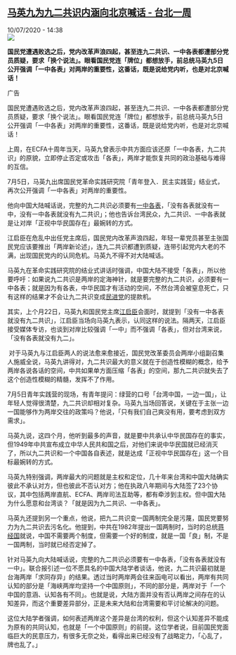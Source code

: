 <!--1594385731000-->
[马英九为九二共识内涵向北京喊话 - 台北一周](http://www.rfi.fr//cn/%E4%B8%AD%E5%9B%BD/20200710-%E9%A9%AC%E8%8B%B1%E4%B9%9D%E4%B8%BA%E4%B9%9D%E4%BA%8C%E5%85%B1%E8%AF%86%E5%86%85%E6%B6%B5%E5%90%91%E5%8C%97%E4%BA%AC%E5%96%8A%E8%AF%9D)
------

<div>10/07/2020 - 14:38</div><img src="https://s.rfi.fr/media/display/9b2f7168-24cd-11ea-b542-005056a964fe/w:310/p:16x9/img_9398_0.jpg"><p><strong>国民党遭遇败选之后，党内改革声浪四起，甚至连九二共识、一中各表都遭部分党员质疑，要求「换个说法」。眼看国民党连「牌位」都想放手，前总统马英九5日公开强调「一中各表」对两岸的重要性，这番话，既是说给党内听，也是对北京喊话！</strong></p><div class="t-content__body u-clearfix"><div class="m-interstitial"><div class="m-interstitial__ad"><divclass="m-block-ad "data-tms-ad-type="box"data-tms-ad-status="idle"data-tms-ad-pos="1"><div class="m-block-ad__label">广告</div><div class="m-block-ad__content"></div></div></div></div><p>国民党遭遇败选之后，党内改革声浪四起，甚至连九二共识、一中各表都遭部分党员质疑，要求「换个说法」。眼看国民党连「牌位」都想放手，前总统马英九5日公开强调「一中各表」对两岸的重要性，这番话，既是说给党内听，也是对北京喊话！</p><p>上周，在ECFA十周年当天，马英九曾表示中共方面应该还原「一中各表，九二共识」的原貌，立即停止否定或攻击「各表」，两岸才能恢复共同的政治基础与难得的互信。</p><p>7月5日，马英九出席国民党革命实践研究院「青年登入．民主实践营」结业式，再次公开强调「一中各表」对两岸的重要性。</p><p>他向中国大陆喊话说，完整的九二共识必须要有<a target="_blank" href="http://mail.francemm.com/owa/redir.aspx?C=TIrvoCwIj9gdenEFGAf1tsBvj0K9aLAi0rcAbfj1-YFrodh5zSTYCA..&amp;URL=https://udn.com/search/tagging/2/一中各表">一中各表</a>，「没有各表就没有一中，没有一中各表就没有九二共识」；他也告诉台湾民众，九二共识、一中各表就是让对岸「正视中华民国存在」最婉转的方式。</p><p>江启臣在危乱中出任党主席后，国民党内改革声浪四起，年轻一辈党员甚至主张国民党应该要推出「两岸新论述」，连九二共识都遭到质疑，连带引起党内大老的不满，出现国民党内的认同危机。马英九不得不对大陆喊话。</p><p>马英九在革命实践研究院的结业式讲话时强调，中国大陆不接受「各表」，所以他要呼吁：如果说九二共识是两岸的定海神针，就是要完整的九二共识，必须要有一中各表；就是因为有各表，中华民国才有活动的空间，不然台湾会被窒息死亡，只有这样的结果才不会让九二共识变成<a target="_blank" href="http://mail.francemm.com/owa/redir.aspx?C=2x7Vit7rPF7aP-apANjDvvoEBwdf9xyv_kKlOtWjFsBrodh5zSTYCA..&amp;URL=https://udn.com/search/tagging/2/民進黨">民进党</a>的提款机。</p><p>其实，上个月22日，马英九和国民党主席<a target="_blank" href="http://mail.francemm.com/owa/redir.aspx?C=hD7U7zCyzS4UzwfVMvI83tP2P3i8h-sa2_1BAJW-Z0Nrodh5zSTYCA..&amp;URL=https://udn.com/search/tagging/2/江啟臣">江启臣</a>会面时，就提到「没有一中各表就没有九二共识」，江启臣当场向马英九表示，认同这样的说法。隔两天，江启臣接受媒体专访，也谈到对岸比较强调「一中」而不强调「各表」，但对台湾来说，「没有各表就没有九二」。</p><p><strong> </strong>对于马英九与江启臣两人的说法愈来愈接近，国民党改革委员会两岸小组副召集人施威全说，马英九讲得对，九二共识最大的意义就在于创造性模糊的概念，给予两岸各说各话的空间，中共如果单方面压缩「各表」的空间，那九二共识就失去了这个创造性模糊的精髓，发挥不了作用。</p><p>7月5日青年实践营的现场，有青年提问：绿营的口号「台湾中国，一边一国」，让年轻人觉得很清楚，九二共识却相对复杂。马英九当场回答说，关键在于主张一边一国能够作为两岸交往的政策吗？他说，「只有我们自己爽没有用，要考虑到双方需求」。</p><p>马英九说，这四个月，他听到最多的声音，就是要中共承认中华民国存在的事实，但1949年中共宣布成立中华人民共和国之后，对他们来说中华民国就已经消灭了，所以九二共识和一个中国各自表述，就是达成「正视中华民国存在」这一个目标最婉转的方式。</p><p>马英九特别强调，两岸最大的问题就是主权和定位，几十年来台湾和中国大陆确实彼此不承认对方，但也彼此不否认对方；他在执政八年期间与大陆签了23个协议，其中包括两岸直航、ECFA、两岸司法互助等，都有牵涉到主权。但中国大陆为什么愿意和台湾谈？「就是因为九二共识、一中各表」。</p><p>马英九还提到另一个重点，他说，把九二共识变一国两制完全是污蔑，国民党要努力为九二共识去污名化。他提到，中共在1982年提出一国两制时，当时的总统<a target="_blank" href="http://mail.francemm.com/owa/redir.aspx?C=Etpr5YunoaWe-LVUjj50dOsgqMVaOE9rnS3Uo0WLIWhrodh5zSTYCA..&amp;URL=https://udn.com/search/tagging/2/蔣經國">蒋经国</a>就说，中国不需要两个制度，但需要一个好的制度，就是一国「良」制，不是一国两制，当时就已经否定掉了。</p><p>针对马英九向大陆喊话说，完整的九二共识必须要有一中各表，「没有各表就没有一中」。联合报引述一位不愿具名的中国大陆学者谈话，他说，九二共识最初就是台海两岸「求同存异」的结果。透过当时两岸两会往来函电可以看出，两岸有共同认知的部分是「海峡两岸均坚持一个中国原则」，不同的部分是，两岸对于「一个中国的意涵、认知各有不同」。也就是说，大陆方面并没有否认两岸之间存在的认知差异，而这个重要差异部分，正是未来大陆和台湾需要和平讨论解决的问题。</p><p>这位大陆学者强调，如何表述两岸这个差异是台湾的权利，但这个认知差异不能成为原有的共同认知，也就是「一个中国原则」的前提。这位学者说，目前国民党面临巨大的民意压力，有很多无奈之处，看得出来已经没有了战略定力，「心乱了，牌也乱了。」</p><div class="o-self-promo o-self-promo--nl o-self-promo--hidden" data-selfpromo-newsletter></div><div class="o-self-promo o-self-promo--app o-self-promo--hidden" data-selfpromo-app></div></div>
